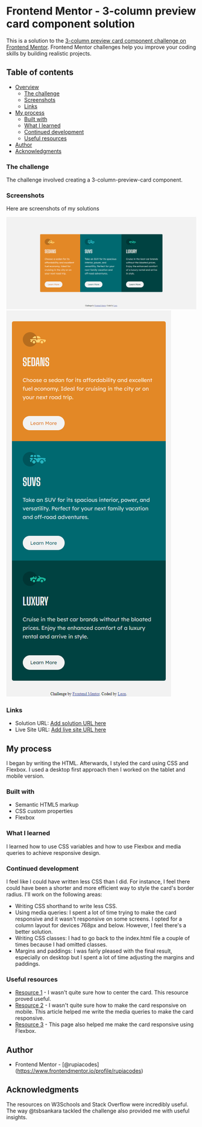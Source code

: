 # Frontend Mentor - 3-column preview card component solution

This is a solution to the [3-column preview card component challenge on Frontend Mentor](https://www.frontendmentor.io/challenges/3column-preview-card-component-pH92eAR2-). Frontend Mentor challenges help you improve your coding skills by building realistic projects.

## Table of contents

- [Overview](#overview)
  - [The challenge](#the-challenge)
  - [Screenshots](#screenshots)
  - [Links](#links)
- [My process](#my-process)
  - [Built with](#built-with)
  - [What I learned](#what-i-learned)
  - [Continued development](#continued-development)
  - [Useful resources](#useful-resources)
- [Author](#author)
- [Acknowledgments](#acknowledgments)

### The challenge

The challenge involved creating a 3-column-preview-card component.

### Screenshots

Here are screenshots of my solutions

<!-- Desktop -->

<img src="/screenshot desktop.png" alt="">

<!-- Tablet and Mobile -->

<img src="/screenshot mobile.png" alt="">

### Links

- Solution URL: [Add solution URL here](https://your-solution-url.com)
- Live Site URL: [Add live site URL here](https://your-live-site-url.com)

## My process

I began by writing the HTML. Afterwards, I styled the card using CSS and Flexbox. I used a desktop first approach then I worked on the tablet and mobile version.

### Built with

- Semantic HTML5 markup
- CSS custom properties
- Flexbox

### What I learned

I learned how to use CSS variables and how to use Flexbox and media queries to achieve responsive design.

### Continued development

I feel like I could have written less CSS than I did. For instance, I feel there could have been a shorter and more efficient way to style the card's border radius. I'll work on the following areas:

- Writing CSS shorthand to write less CSS.
- Using media queries: I spent a lot of time trying to make the card responsive and it wasn't responsive on some screens. I opted for a column layout for devices 768px and below. However, I feel there's a better solution.
- Writing CSS classes: I had to go back to the index.html file a couple of times because I had omitted classes.
- Margins and paddings: I was fairly pleased with the final result, especially on desktop but I spent a lot of time adjusting the margins and paddings.

### Useful resources

- [Resource 1](https://stackoverflow.com/questions/31217268/center-div-on-the-middle-of-screen) - I wasn't quite sure how to center the card. This resource proved useful.
- [Resource 2](https://www.w3schools.com/css/css_rwd_mediaqueries.asp) - I wasn't quite sure how to make the card responsive on mobile. This article helped me write the media queries to make the card responsive.
- [Resource 3](https://stackoverflow.com/questions/30162103/change-flex-direction-on-wrap) - This page also helped me make the card responsive using Flexbox.

## Author

- Frontend Mentor - [@rupiacodes] (https://www.frontendmentor.io/profile/rupiacodes)

## Acknowledgments

The resources on W3Schools and Stack Overflow were incredibly useful. The way @tsbsankara tackled the challenge also provided me with useful insights.
